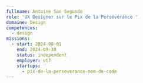 ```yaml
---
fullname: Antoine San Segundo
role: 'UX Designer sur le Pix de la Persévérance '
domaine: Design
competences:
  - design
missions:
  - start: 2024-08-01
    end: 2024-09-30
    status: independent
    employer: ut7
    startups:
      - pix-de-la-perseverance-nom-de-code
---
```

